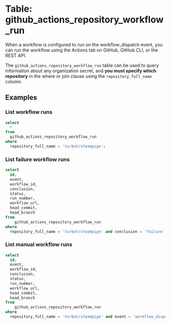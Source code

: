 # Table: github_actions_repository_workflow_run

When a workflow is configured to run on the workflow_dispatch event, you can run the workflow using the Actions tab on GitHub, GitHub CLI, or the REST API.

The `github_actions_repository_workflow_run` table can be used to query information about any organization secret, and **you must specify which repository** in the where or join clause using the `repository_full_name` column.

## Examples

### List workflow runs

```sql
select
  *
from
  github_actions_repository_workflow_run
where
  repository_full_name = 'turbot/steampipe';
```

### List failure workflow runs

```sql
select
  id,
  event,
  workflow_id,
  conclusion,
  status,
  run_number,
  workflow_url,
  head_commit,
  head_branch
from
    github_actions_repository_workflow_run
where
  repository_full_name = 'turbot/steampipe' and conclusion = 'failure';
```

### List manual workflow runs

```sql
select
  id,
  event,
  workflow_id,
  conclusion,
  status,
  run_number,
  workflow_url,
  head_commit,
  head_branch
from
    github_actions_repository_workflow_run
where
  repository_full_name = 'turbot/steampipe' and event = 'workflow_dispatch';
```